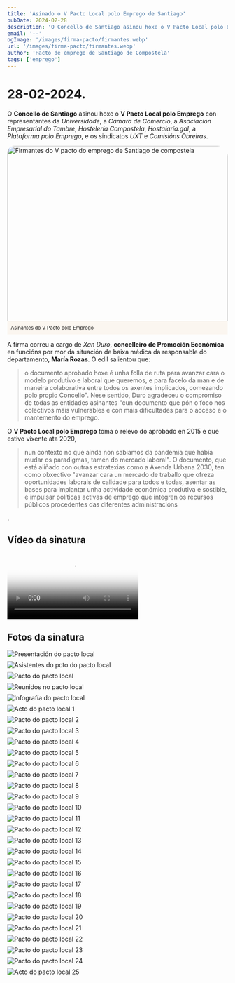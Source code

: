 ```yaml
---
title: 'Asinado o V Pacto Local polo Emprego de Santiago'
pubDate: 2024-02-28
description: 'O Concello de Santiago asinou hoxe o V Pacto Local polo Emprego con representantes da Universidade. Ler máis.'
email: '--'
ogImage: '/images/firma-pacto/firmantes.webp'
url: '/images/firma-pacto/firmantes.webp'
author: 'Pacto de emprego de Santiago de Compostela'
tags: ['emprego']
---
```


# 28-02-2024.

O **Concello de Santiago** asinou hoxe o **V Pacto Local polo Emprego** con representantes da *Universidade*, a *Cámara de Comercio*, a *Asociación Empresarial do Tambre*, *Hostelería Compostela*, *Hostalaría.gal*, a *Plataforma polo Emprego*, e os sindicatos *UXT* e *Comisións Obreiras*. 

<figure style="max-width: 600px; margin: auto">
  <img loading="lazy" src="/images/firma-pacto/firmantes.webp" alt="Firmantes do V pacto do emprego de Santiago de compostela" width="600" height="400" style="display: block; width: 100%;  border-top-right-radius: 1.5rem;  border-top-left-radius: 1rem">
  <figcaption style="display: block; padding: .5rem;background-color: rgb(216 125 14 / 5%); font-size: .8em">Asinantes do V Pacto polo Emprego</figcaption>
</figure>


A firma correu a cargo de *Xan Duro*, **concelleiro de Promoción Económica** en funcións por mor da situación de baixa médica da responsable do departamento, **María Rozas**. O edil salientou que:

<blockquote>o documento aprobado hoxe é unha folla de ruta para avanzar cara o modelo produtivo e laboral que queremos, e para facelo da man e de maneira colaborativa entre todos os axentes implicados, comezando polo propio Concello". Nese sentido, Duro agradeceu o compromiso de todas as entidades asinantes "cun documento que pón o foco nos colectivos máis vulnerables e con máis dificultades para o acceso e o mantemento do emprego.</blockquote>

O **V Pacto Local polo Emprego** toma o relevo do aprobado en 2015 e que estivo vixente ata 2020, <blockquote>nun contexto no que aínda non sabiamos da pandemia que había mudar os paradigmas, tamén do mercado laboral". O documento, que está aliñado con outras estratexias como a Axenda Urbana 2030, ten como obxectivo "avanzar cara un mercado de traballo que ofreza oportunidades laborais de calidade para todos e todas, asentar as bases para implantar unha actividade económica produtiva e sostible, e impulsar políticas activas de emprego que integren os recursos públicos procedentes das diferentes administracións</blockquote>.

## Vídeo da sinatura
<video 
		src="/videos/firma-pacto/firma.mp4"
		controls=""
		poster="/images/firma-pacto/asinantes.jpg"
	>
	Tu navegador no admite el elemento <code>video mp4</code>.
	</video>

## Fotos da sinatura

<div arial-label="Galería de imágenes" style="display: grid; gap: .5rem;grid-template-columns: repeat(auto-fill, minmax(320px , 1fr))">
	<img loading="lazy" src="/images/firma-pacto/asinantes (1).jpg" alt="Presentación do pacto local">
	<img loading="lazy" src="/images/firma-pacto/asinantes (2).jpg" alt="Asistentes do pcto do pacto local">
	<img loading="lazy" src="/images/firma-pacto/asinantes (3).jpg" alt="Pacto do pacto local">
	<img loading="lazy" src="/images/firma-pacto/asinantes (4).jpg" alt="Reunidos no pacto local">
	<img loading="lazy" src="/images/firma-pacto/asinantes (5).jpg" alt="Infografía do pacto local">
	<img loading="lazy" src="/images/firma-pacto/asinantes (6).jpg" alt="Acto do pacto local 1">
	<img loading="lazy" src="/images/firma-pacto/asinantes (7).jpg" alt="Pacto do pacto local 2">
	<img loading="lazy" src="/images/firma-pacto/asinantes (8).jpg" alt="Pacto do pacto local 3">
	<img loading="lazy" src="/images/firma-pacto/asinantes (9).jpg" alt="Pacto do pacto local 4">
	<img loading="lazy" src="/images/firma-pacto/asinantes (10).jpg" alt="Pacto do pacto local 5">
	<img loading="lazy" src="/images/firma-pacto/asinantes (11).jpg" alt="Pacto do pacto local 6">
	<img loading="lazy" src="/images/firma-pacto/asinantes (12).jpg" alt="Pacto do pacto local 7">
	<img loading="lazy" src="/images/firma-pacto/asinantes (13).jpg" alt="Pacto do pacto local 8">
	<img loading="lazy" src="/images/firma-pacto/asinantes (14).jpg" alt="Pacto do pacto local 9">
	<img loading="lazy" src="/images/firma-pacto/asinantes (15).jpg" alt="Pacto do pacto local 10">
	<img loading="lazy" src="/images/firma-pacto/asinantes (16).jpg" alt="Pacto do pacto local 11">
	<img loading="lazy" src="/images/firma-pacto/asinantes (17).jpg" alt="Pacto do pacto local 12">
	<img loading="lazy" src="/images/firma-pacto/asinantes (18).jpg" alt="Pacto do pacto local 13">
	<img loading="lazy" src="/images/firma-pacto/asinantes (19).jpg" alt="Pacto do pacto local 14">
	<img loading="lazy" src="/images/firma-pacto/asinantes (20).jpg" alt="Pacto do pacto local 15">
	<img loading="lazy" src="/images/firma-pacto/asinantes (21).jpg" alt="Pacto do pacto local 16">
	<img loading="lazy" src="/images/firma-pacto/asinantes (22).jpg" alt="Pacto do pacto local 17">
	<img loading="lazy" src="/images/firma-pacto/asinantes (23).jpg" alt="Pacto do pacto local 18">
	<img loading="lazy" src="/images/firma-pacto/asinantes (24).jpg" alt="Pacto do pacto local 19">
	<img loading="lazy" src="/images/firma-pacto/asinantes (25).jpg" alt="Pacto do pacto local 20">
	<img loading="lazy" src="/images/firma-pacto/asinantes (26).jpg" alt="Pacto do pacto local 21">
	<img loading="lazy" src="/images/firma-pacto/asinantes (27).jpg" alt="Pacto do pacto local 22">
	<img loading="lazy" src="/images/firma-pacto/asinantes (28).jpg" alt="Pacto do pacto local 23">
	<img loading="lazy" src="/images/firma-pacto/asinantes (29).jpg" alt="Pacto do pacto local 24">
	<img loading="lazy" src="/images/firma-pacto/asinantes (30).jpg" alt="Acto do pacto local 25">
</div>
